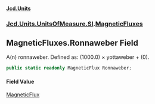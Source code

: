 #### [Jcd.Units](index.md 'index')
### [Jcd.Units.UnitsOfMeasure.SI](Jcd.Units.UnitsOfMeasure.SI.md 'Jcd.Units.UnitsOfMeasure.SI').[MagneticFluxes](MagneticFluxes.md 'Jcd.Units.UnitsOfMeasure.SI.MagneticFluxes')

## MagneticFluxes.Ronnaweber Field

A(n) ronnaweber. Defined as: (1000.0) × yottaweber + (0).

```csharp
public static readonly MagneticFlux Ronnaweber;
```

#### Field Value
[MagneticFlux](MagneticFlux.md 'Jcd.Units.UnitTypes.MagneticFlux')